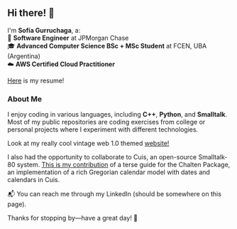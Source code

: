 ## Hi there! 👋  

I'm **Sofía Gurruchaga**, a:  
🚀 **Software Engineer** at JPMorgan Chase  
🎓 **Advanced Computer Science BSc + MSc Student** at FCEN, UBA (Argentina)  
☁️ **AWS Certified Cloud Practitioner**  

[Here](https://sofibonacci.github.io/resume/SofiaGurruchaga.pdf) is my resume!


### About Me  
I enjoy coding in various languages, including **C++**, **Python**, and **Smalltalk**. Most of my public repositories are coding exercises from college or personal projects where I experiment with different technologies.  

Look at my really cool vintage web 1.0 themed [website!](https://sofibonacci.github.io/personal_webpage/)

I also had the opportunity to collaborate to Cuis, an open-source Smalltalk-80 system. [This is my contribution](https://github.com/Cuis-Smalltalk/Calendars/commit/8a5168b39b0606fc1137b5ab9dddfc07d061b58d) of a terse guide for the Chalten Package, an implementation of a rich Gregorian calendar model with dates and calendars in Cuis.

📬 You can reach me through my LinkedIn (should be somewhere on this page).

Thanks for stopping by—have a great day! 🚀  
